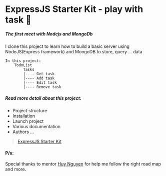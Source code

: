 # ExpressJS Starter Kit - play with task :pencil:

##### The first meet with Nodejs and MongoDb
I clone this project to learn how to build a basic server using NodeJS(Express framework) and MongoDB to store, query ... data</br>
```
In this project:
	TodoList
		Tasks
		|---- Get task
		|---- Add task
		|---- Edit task
		|---- Remove task
```
##### Read more detail about this project: 
- Project structure
- Installation
- Launch project
- Various documentation
- Authors ... </br>
> [ExpressJS Starter Kit](https://github.com/Mikescops/expressjs-starter-kit)

#### P/s:
Special thanks to mentor [Huy Nguyen](https://xuanhuy.dev/?fbclid=IwAR1jqk9vM8zHRpZC_ROgqTrZup1r4eu6kQeNpXZPSo9J49_KpwoS_pMPKLk) for help me follow the right road map and more.                                                           
